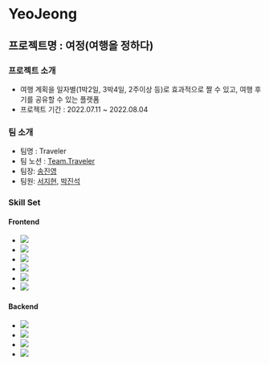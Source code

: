 # YeoJeong

## 프로젝트명 : 여정(여행을 정하다)
### 프로젝트 소개
- 여행 계획을 일자별(1박2일, 3박4일, 2주이상 등)로 효과적으로 짤 수 있고, 여행 후기를 공유할 수 있는 플랫폼
- 프로젝트 기간 : 2022.07.11 ~ 2022.08.04
### 팀 소개
- 팀명 : Traveler
- 팀 노션 : [Team.Traveler](https://polyester-periodical-73e.notion.site/Team-Traveler-Private-26e6f052aa4f44cab8aa096d08a674c5)
- 팀장: [송진영](https://github.com/vSsongv)
- 팀원: [서지현](https://github.com/jh0222), [박진석](https://github.com/jinseok1018)

### Skill Set
#### Frontend
- <img src="https://img.shields.io/badge/JavaScript-F7DF1E?style=flat-square&logo=JavaScript&logoColor=white"/>
- <img src="https://img.shields.io/badge/HTML-E34F26?style=flat-square&logo=HTML5&logoColor=white"/>
- <img src="https://img.shields.io/badge/Sass-CC6699?style=for-the-square&logo=Sass&logoColor=white">
- <img src="https://img.shields.io/badge/Webpack-8DD6F9?style=for-the-square&logo=Webpack&logoColor=white">
- <img src="https://img.shields.io/badge/Babel-F9DC3E?style=for-the-square&logo=Babel&logoColor=white">
- <img src="https://img.shields.io/badge/Axios-3D03A7?style=for-the-square&logo=Axios&logoColor=white">
#### Backend
- <img src="https://img.shields.io/badge/Spring Boot-6DB33F?style=flat-square&logo=Spring-Boot&logoColor=white"/>
- <img src="https://img.shields.io/badge/Spring Security-6DB33F?style=flat-square&logo=Spring-Security&logoColor=white"/>
- <img src="https://img.shields.io/badge/JAVA-007396?style=flat-square&logo=JAVA&logoColor=white"/>
- <img src="https://img.shields.io/badge/mySQL-4479A1?style=flat-square&logo=mySQL&logoColor=white"/>
